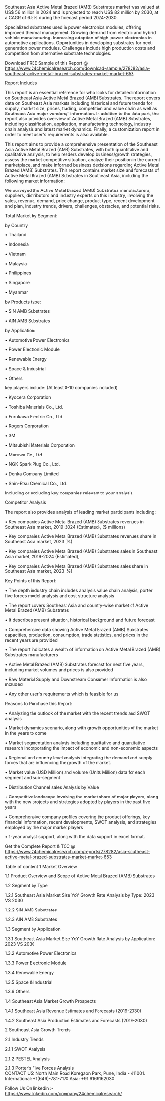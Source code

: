 Southeast Asia Active Metal Brazed (AMB) Substrates market was valued at US$ 56 million in 2024 and is projected to reach US$ 82 million by 2030, at a CAGR of 6.5% during the forecast period 2024-2030.

Specialized substrates used in power electronics modules, offering improved thermal management. Growing demand from electric and hybrid vehicle manufacturing. Increasing adoption of high-power electronics in automotive applications. Opportunities in developing substrates for next-generation power modules. Challenges include high production costs and competition from alternative substrate technologies.

Download FREE Sample of this Report @ https://www.24chemicalresearch.com/download-sample/278282/asia-southeast-active-metal-brazed-substrates-market-market-653

Report Includes

This report is an essential reference for who looks for detailed information on Southeast Asia Active Metal Brazed (AMB) Substrates. The report covers data on Southeast Asia markets including historical and future trends for supply, market size, prices, trading, competition and value chain as well as Southeast Asia major vendors¡¯ information. In addition to the data part, the report also provides overview of Active Metal Brazed (AMB) Substrates, including classification, application, manufacturing technology, industry chain analysis and latest market dynamics. Finally, a customization report in order to meet user's requirements is also available.

This report aims to provide a comprehensive presentation of the Southeast Asia Active Metal Brazed (AMB) Substrates, with both quantitative and qualitative analysis, to help readers develop business/growth strategies, assess the market competitive situation, analyze their position in the current marketplace, and make informed business decisions regarding Active Metal Brazed (AMB) Substrates. This report contains market size and forecasts of Active Metal Brazed (AMB) Substrates in Southeast Asia, including the following market information:

We surveyed the Active Metal Brazed (AMB) Substrates manufacturers, suppliers, distributors and industry experts on this industry, involving the sales, revenue, demand, price change, product type, recent development and plan, industry trends, drivers, challenges, obstacles, and potential risks.

Total Market by Segment:

by Country

•    Thailand

•    Indonesia

•    Vietnam

•    Malaysia

•    Philippines

•    Singapore

•    Myanmar

by Products type:

•    SiN AMB Substrates

•    AlN AMB Substrates

by Application:

•    Automotive Power Electronics

•    Power Electronic Module

•    Renewable Energy

•    Space & Industrial

•    Others

key players include: (At least 8-10 companies included)

•    Kyocera Corporation

•    Toshiba Materials Co., Ltd.

•    Furukawa Electric Co., Ltd.

•    Rogers Corporation

•    3M

•    Mitsubishi Materials Corporation

•    Maruwa Co., Ltd.

•    NGK Spark Plug Co., Ltd.

•    Denka Company Limited

•    Shin-Etsu Chemical Co., Ltd.

Including or excluding key companies relevant to your analysis.

Competitor Analysis

The report also provides analysis of leading market participants including:

•    Key companies Active Metal Brazed (AMB) Substrates revenues in Southeast Asia market, 2019-2024 (Estimated), ($ millions)

•    Key companies Active Metal Brazed (AMB) Substrates revenues share in Southeast Asia market, 2023 (%)

•    Key companies Active Metal Brazed (AMB) Substrates sales in Southeast Asia market, 2019-2024 (Estimated),

•    Key companies Active Metal Brazed (AMB) Substrates sales share in Southeast Asia market, 2023 (%)

Key Points of this Report:

•    The depth industry chain includes analysis value chain analysis, porter five forces model analysis and cost structure analysis

•    The report covers Southeast Asia and country-wise market of Active Metal Brazed (AMB) Substrates

•    It describes present situation, historical background and future forecast

•    Comprehensive data showing Active Metal Brazed (AMB) Substrates capacities, production, consumption, trade statistics, and prices in the recent years are provided

•    The report indicates a wealth of information on Active Metal Brazed (AMB) Substrates manufacturers

•    Active Metal Brazed (AMB) Substrates forecast for next five years, including market volumes and prices is also provided

•    Raw Material Supply and Downstream Consumer Information is also included

•    Any other user's requirements which is feasible for us

Reasons to Purchase this Report:

•    Analyzing the outlook of the market with the recent trends and SWOT analysis

•    Market dynamics scenario, along with growth opportunities of the market in the years to come

•    Market segmentation analysis including qualitative and quantitative research incorporating the impact of economic and non-economic aspects

•    Regional and country level analysis integrating the demand and supply forces that are influencing the growth of the market.

•    Market value (USD Million) and volume (Units Million) data for each segment and sub-segment

•    Distribution Channel sales Analysis by Value

•    Competitive landscape involving the market share of major players, along with the new projects and strategies adopted by players in the past five years

•    Comprehensive company profiles covering the product offerings, key financial information, recent developments, SWOT analysis, and strategies employed by the major market players

•    1-year analyst support, along with the data support in excel format.

Get the Complete Report & TOC @ https://www.24chemicalresearch.com/reports/278282/asia-southeast-active-metal-brazed-substrates-market-market-653

Table of content
1 Market Overview    

1.1 Product Overview and Scope of Active Metal Brazed (AMB) Substrates 


1.2 Segment by Type    

1.2.1 Southeast Asia Market Size YoY Growth Rate Analysis by Type: 2023 VS 2030    

1.2.2 SiN AMB Substrates    

1.2.3 AlN AMB Substrates



1.3 Segment by Application  

1.3.1 Southeast Asia Market Size YoY Growth Rate Analysis by Application: 2023 VS 2030    

1.3.2    Automotive Power Electronics

1.3.3    Power Electronic Module

1.3.4    Renewable Energy

1.3.5    Space & Industrial

1.3.6    Others

1.4 Southeast Asia Market Growth Prospects    

1.4.1 Southeast Asia Revenue Estimates and Forecasts (2019-2030)    

1.4.2 Southeast Asia Production Estimates and Forecasts (2019-2030)  


2 Southeast Asia Growth Trends    

2.1 Industry Trends    

2.1.1 SWOT Analysis    

2.1.2 PESTEL Analysis    

2.1.3 Porter’s Five Forces Analysis    
CONTACT US:
North Main Road Koregaon Park, Pune, India - 411001.
International: +1(646)-781-7170
Asia: +91 9169162030

Follow Us On linkedin :- https://www.linkedin.com/company/24chemicalresearch/
